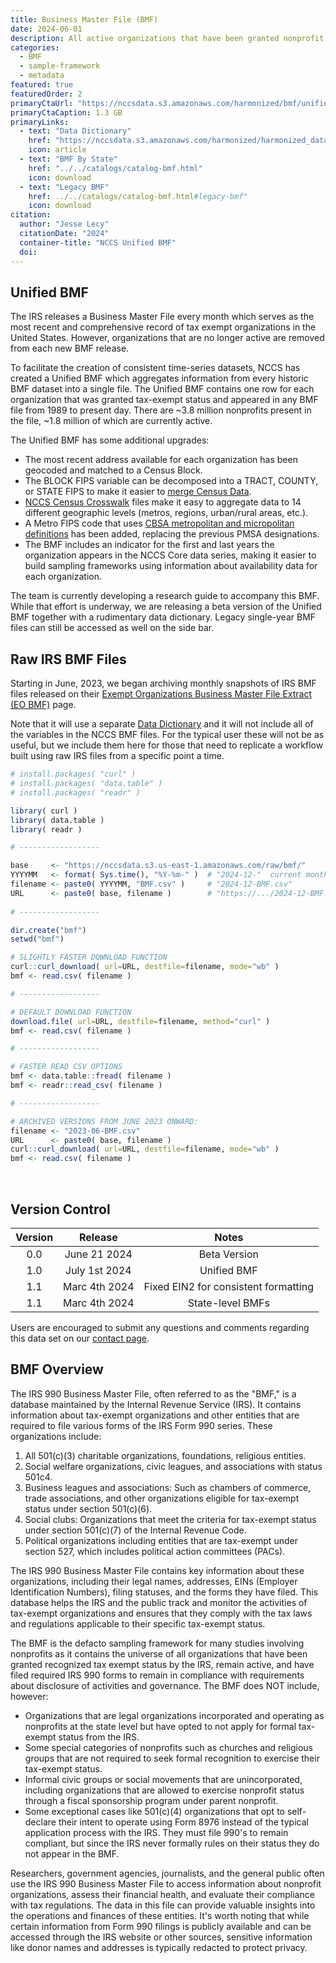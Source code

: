 ```yaml
---
title: Business Master File (BMF)
date: 2024-06-01
description: All active organizations that have been granted nonprofit status by the IRS.
categories:
  - BMF
  - sample-framework
  - metadata
featured: true
featuredOrder: 2
primaryCtaUrl: "https://nccsdata.s3.amazonaws.com/harmonized/bmf/unified/BMF_UNIFIED_V1.1.csv"
primaryCtaCaption: 1.3 GB
primaryLinks:
  - text: "Data Dictionary"
    href: "https://nccsdata.s3.amazonaws.com/harmonized/harmonized_data_dictionary.xlsx"
    icon: article
  - text: "BMF By State"
    href: "../../catalogs/catalog-bmf.html"
    icon: download
  - text: "Legacy BMF"
    href: ../../catalogs/catalog-bmf.html#legacy-bmf"
    icon: download
citation: 
  author: "Jesse Lecy"
  citationDate: "2024"
  container-title: "NCCS Unified BMF"
  doi:
---
```


## Unified BMF

The IRS releases a Business Master File every month which serves as the most recent and comprehensive record of tax exempt organizations in the United States. However, organizations that are no longer active are removed from each new BMF release.

To facilitate the creation of consistent time-series datasets, NCCS has created a Unified BMF which aggregates information from every historic BMF dataset into a single file. The Unified BMF contains one row for each organization that was granted tax-exempt status and appeared in any BMF file from 1989 to present day. There are ~3.8 million nonprofits present in the file, ~1.8 million of which are currently active. 

The Unified BMF has some additional upgrades:

* The most recent address available for each organization has been geocoded and matched to a Census Block.
* The BLOCK FIPS variable can be decomposed into a TRACT, COUNTY, or STATE FIPS to make it easier to [merge Census Data](https://urbaninstitute.github.io/nccs/catalogs/catalog-census_crosswalk.html).
* [NCCS Census Crosswalk](https://nccs.urban.org/nccs/datasets/census/) files make it easy to aggregate data to 14 different geographic levels (metros, regions, urban/rural areas, etc.).
* A Metro FIPS code that uses [CBSA metropolitan and micropolitan definitions](https://carolinatracker.unc.edu/stories/2020/10/28/cbsa_geography/) has been added, replacing the previous PMSA designations.
* The BMF includes an indicator for the first and last years the organization appears in the NCCS Core data series, making it easier to build sampling frameworks using information about availability data for each organization. 

The team is currently developing a research guide to accompany this BMF. While that effort is underway, we are releasing a beta version of the Unified BMF together with a rudimentary data dictionary. Legacy single-year BMF files can still be accessed as well on the side bar. 
## Raw IRS BMF Files 

Starting in June, 2023, we began archiving monthly snapshots of IRS BMF files released on their [Exempt Organizations Business Master File Extract (EO BMF)](https://www.irs.gov/charities-non-profits/exempt-organizations-business-master-file-extract-eo-bmf) page. 

Note that it will use a separate [Data Dictionary](https://www.irs.gov/pub/irs-soi/eo-info.pdf) and it will not include all of the variables in the NCCS BMF files. For the typical user these will not be as useful, but we include them here for those that need to replicate a workflow built using raw IRS files from a specific point a time. 


```r
# install.packages( "curl" )
# install.packages( "data.table" )
# install.packages( "readr" )

library( curl )
library( data.table )
library( readr )

# ------------------

base     <- "https://nccsdata.s3.us-east-1.amazonaws.com/raw/bmf/"
YYYYMM   <- format( Sys.time(), "%Y-%m-" )  # "2024-12-"  current month
filename <- paste0( YYYYMM, "BMF.csv" )     # "2024-12-BMF.csv"
URL      <- paste0( base, filename )        # "https://.../2024-12-BMF.csv"
 
# ------------------ 

dir.create("bmf")
setwd("bmf")

# SLIGHTLY FASTER DOWNLOAD FUNCTION
curl::curl_download( url=URL, destfile=filename, mode="wb" )
bmf <- read.csv( filename )

# ------------------

# DEFAULT DOWNLOAD FUNCTION 
download.file( url=URL, destfile=filename, method="curl" )
bmf <- read.csv( filename )

# ------------------

# FASTER READ CSV OPTIONS 
bmf <- data.table::fread( filename )
bmf <- readr::read_csv( filename )

# ------------------ 

# ARCHIVED VERSIONS FROM JUNE 2023 ONWARD:
filename <- "2023-06-BMF.csv"
URL      <- paste0( base, filename ) 
curl::curl_download( url=URL, destfile=filename, mode="wb" )
bmf <- read.csv( filename )
```

<br>


## Version Control

| Version | Release | Notes |
| :---: | :---: | :---: |
| 0.0 | June 21 2024 | Beta Version |
| 1.0 | July 1st 2024 | Unified BMF |
| 1.1 | Marc 4th 2024 | Fixed EIN2 for consistent formatting |
| 1.1 | Marc 4th 2024 | State-level BMFs |


Users are encouraged to submit any questions and comments regarding this data set on our [contact page](https://nccs.urban.org/nccs/contact/).


## BMF Overview

The IRS 990 Business Master File, often referred to as the "BMF," is a database maintained by the Internal Revenue Service (IRS). It contains information about tax-exempt organizations and other entities that are required to file various forms of the IRS Form 990 series. These organizations include:

1. All 501(c)(3) charitable organizations, foundations, religious entities.
2. Social welfare organizations, civic leagues, and associations with status 501c4. 
3. Business leagues and associations: Such as chambers of commerce, trade associations, and other organizations eligible for tax-exempt status under section 501(c)(6).
4. Social clubs: Organizations that meet the criteria for tax-exempt status under section 501(c)(7) of the Internal Revenue Code.
5. Political organizations including entities that are tax-exempt under section 527, which includes political action committees (PACs).

The IRS 990 Business Master File contains key information about these organizations, including their legal names, addresses, EINs (Employer Identification Numbers), filing statuses, and the forms they have filed. This database helps the IRS and the public track and monitor the activities of tax-exempt organizations and ensures that they comply with the tax laws and regulations applicable to their specific tax-exempt status.

The BMF is the defacto sampling framework for many studies involving nonprofits as it contains the universe of all organizations that have been granted recognized tax exempt status by the IRS, remain active, and have filed required IRS 990 forms to remain in compliance with requirements about disclosure of activities and governance. The BMF does NOT include, however: 

* Organizations that are legal organizations incorporated and operating as nonprofits at the state level but have opted to not apply for formal tax-exempt status from the IRS.
* Some special categories of nonprofits such as churches and religious groups that are not required to seek formal recognition to exercise their tax-exempt status.
* Informal civic groups or social movements that are unincorporated, including organizations that are allowed to exercise nonprofit status through a fiscal sponsorship program under parent nonprofit.
* Some exceptional cases like 501(c)(4) organizations that opt to self-declare their intent to operate using Form 8976 instead of the typical application process with the IRS. They must file 990's to remain compliant, but since the IRS never formally rules on their status they do not appear in the BMF. 

Researchers, government agencies, journalists, and the general public often use the IRS 990 Business Master File to access information about nonprofit organizations, assess their financial health, and evaluate their compliance with tax regulations. The data in this file can provide valuable insights into the operations and finances of these entities. It's worth noting that while certain information from Form 990 filings is publicly available and can be accessed through the IRS website or other sources, sensitive information like donor names and addresses is typically redacted to protect privacy.
